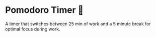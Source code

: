 # Pomodoro Timer 🍅
A timer that switches between 25 min of work and a 5 minute break for optimal focus during work. 
